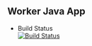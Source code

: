 ## Worker Java App

* Build Status  
[![Build Status](http://172.23.134.213:8080/job/instavote/job/worker-build/badge/icon)](http://172.23.134.213:8080/job/instavote/job/worker-build/)
